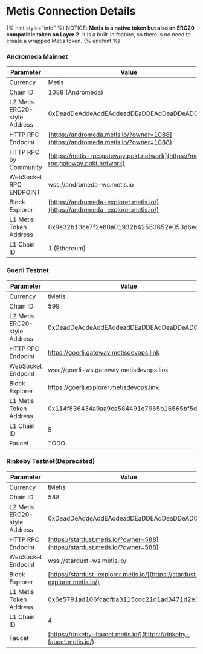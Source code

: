# Metis Connection Details

{% hint style="info" %}
NOTICE: **Metis is a native token but also an ERC20 compatible token on Layer 2.** It is a built-in feature, so there is no need to create a wrapped Metis token.
{% endhint %}

### Andromeda Mainnet

| Parameter                    | Value                                                                            |
| ---------------------------- | -------------------------------------------------------------------------------- |
| Currency                     | Metis                                                                            |
| Chain ID                     | 1088 (Andromeda)                                                                 |
| L2 Metis ERC20-style Address | 0xDeadDeAddeAddEAddeadDEaDDEAdDeaDDeAD0000                                       |
| HTTP RPC Endpoint            | [https://andromeda.metis.io/?owner=1088](https://andromeda.metis.io/?owner=1088) |
| HTTP RPC by Community        | [https://metis-rpc.gateway.pokt.network](https://metis-rpc.gateway.pokt.network) |
| WebSocket RPC ENDPOINT       | wss://andromeda-ws.metis.io                                                      |
| Block Explorer               | [https://andromeda-explorer.metis.io/](https://andromeda-explorer.metis.io/)     |
| L1 Metis Token Address       | 0x9e32b13ce7f2e80a01932b42553652e053d6ed8e                                       |
| L1 Chain ID                  | 1 (Ethereum)                                                                     |

### Goerli Testnet

| Parameter                    | Value                                      |
| ---------------------------- | ------------------------------------------ |
| Currency                     | tMetis                                     |
| Chain ID                     | 599                                        |
| L2 Metis ERC20-style Address | 0xDeadDeAddeAddEAddeadDEaDDEAdDeaDDeAD0000 |
| HTTP RPC Endpoint            | https://goerli.gateway.metisdevops.link    |
| WebSocket Endpoint           | wss://goerli-ws.gateway.metisdevops.link   |
| Block Explorer               | https://goerli.explorer.metisdevops.link   |
| L1 Metis Token Address       | 0x114f836434a9aa9ca584491e7965b16565bf5d7b |
| L1 Chain ID                  | 5                                          |
| Faucet                       | TODO                                       |

### Rinkeby Testnet(Deprecated)

| Parameter                    | Value                                                                        |
| ---------------------------- | ---------------------------------------------------------------------------- |
| Currency                     | tMetis                                                                       |
| Chain ID                     | 588                                                                          |
| L2 Metis ERC20-style Address | 0xDeadDeAddeAddEAddeadDEaDDEAdDeaDDeAD0000                                   |
| HTTP RPC Endpoint            | [https://stardust.metis.io/?owner=588](https://stardust.metis.io/?owner=588) |
| WebSocket Endpoint           | wss://stardust-ws.metis.io/                                                  |
| Block Explorer               | [https://stardust-explorer.metis.io/](https://stardust-explorer.metis.io/)   |
| L1 Metis Token Address       | 0x6e5791ad106fcadfba3115cdc21d1ad3471d2e13                                   |
| L1 Chain ID                  | 4                                                                            |
| Faucet                       | [https://rinkeby-faucet.metis.io/](https://rinkeby-faucet.metis.io/)         |
